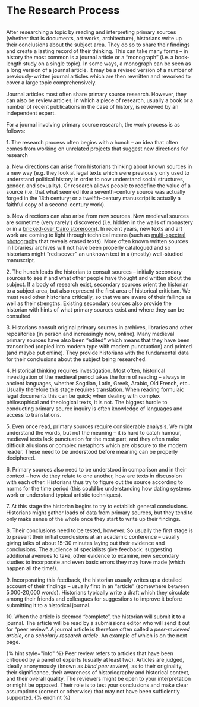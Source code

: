 # The Research Process

<figure><img src="../../.gitbook/assets/The%20Writing%20Process.JPG" alt=""><figcaption></figcaption></figure>

After researching a topic by reading and interpreting primary sources (whether that is documents, art works, architecture), historians write up their conclusions about the subject area. They do so to share their findings and create a lasting record of their thinking. This can take many forms – in history the most common is a journal article or a “monograph” (i.e. a book-length study on a single topic). In some ways, a monograph can be seen as a long version of a journal article. It may be a revised version of a number of previously-written journal articles which are then rewritten and reworked to cover a large topic comprehensively.

Journal articles most often share primary source research. However, they can also be review articles, in which a piece of research, usually a book or a number of recent publications in the case of history, is reviewed by an independent expert.

For a journal involving primary source research, the work process is as follows:

1\. The research process often begins with a hunch – an idea that often comes from working on unrelated projects that suggest new directions for research

a. New directions can arise from historians thinking about known sources in a new way (e.g. they look at legal texts which were previously only used to understand political history in order to now understand social structures, gender, and sexuality). Or research allows people to redefine the value of a source (i.e. that what seemed like a seventh-century source was actually forged in the 13th century; or a twelfth-century manuscript is actually a faithful copy of a second-century work).

b. New directions can also arise from new sources. New medieval sources are sometime (very rarely!) discovered (i.e. hidden in the walls of monastery or in a [bricked-over Cairo storeroom](https://cudl.lib.cam.ac.uk/collections/genizah/1)). In recent years, new texts and art work are coming to light through technical means (such as [multi-spectral photography](https://www.bbc.com/news/business-44144527) that reveals erased texts). More often known written sources in libraries/ archives will not have been properly catalogued and so historians might “rediscover” an unknown text in a (mostly) well-studied manuscript.

2\. The hunch leads the historian to consult sources – initially secondary sources to see if and what other people have thought and written about the subject. If a body of research exist, secondary sources orient the historian to a subject area, but also represent the first area of historical criticism. We must read other historians critically, so that we are aware of their failings as well as their strengths. Existing secondary sources also provide the historian with hints of what primary sources exist and where they can be consulted.

3\. Historians consult original primary sources in archives, libraries and other repositories (in person and increasingly now, online). Many medieval primary sources have also been “edited” which means that they have been transcribed (copied into modern type with modern punctuation) and printed (and maybe put online). They provide historians with the fundamental data for their conclusions about the subject being researched.

4\. Historical thinking requires investigation. Most often, historical investigation of the medieval period takes the form of reading – always in ancient languages, whether Sogdian, Latin, Greek, Arabic, Old French, etc.. Usually therefore this stage requires translation. When reading formulaic legal documents this can be quick; when dealing with complex philosophical and theological texts, it is not. The biggest hurdle to conducting primary source inquiry is often knowledge of languages and access to translations.

5\. Even once read, primary sources require considerable analysis. We might understand the words, but not the meaning – it is hard to catch humour, medieval texts lack punctuation for the most part, and they often make difficult allusions or complex metaphors which are obscure to the modern reader. These need to be understood before meaning can be properly deciphered.

6\. Primary sources also need to be understood in comparison and in their context – how do they relate to one another, how are texts in discussion with each other. Historians thus try to figure out the source according to norms for the time period (this could be understanding how dating systems work or understand typical artistic techniques).

7\. At this stage the historian begins to try to establish general conclusions. Historians might gather loads of data from primary sources, but they tend to only make sense of the whole once they start to write up their findings.

8\. Their conclusions need to be tested, however. So usually the first stage is to present their initial conclusions at an academic conference – usually giving talks of about 15-30 minutes laying out their evidence and conclusions. The audience of specialists give feedback: suggesting additional avenues to take, other evidence to examine, new secondary studies to incorporate and even basic errors they may have made (which happen all the time!).

9\. Incorporating this feedback, the historian usually writes up a detailed account of their findings – usually first in an “article” (somewhere between 5,000-20,000 words). Historians typically write a draft which they circulate among their friends and colleagues for suggestions to improve it before submitting it to a historical journal.

10\. When the article is deemed “complete”, the historian will submit it to a journal. The article will be read by a submissions editor who will send it out for “peer review”. A journal article is therefore often called a _peer-reviewed article_, or a _scholarly research article_. An example of which is on the next page.

{% hint style="info" %}
Peer review refers to articles that have been critiqued by a panel of experts (usually at least two). Articles are judged, ideally anonymously (known as _blind peer review_), as to their originality, their significance, their awareness of historiography and historical context, and their overall quality. The reviewers might be open to your interpretation or might be opposed. Their role is to test your conclusions and make clear assumptions (correct or otherwise) that may not have been sufficiently supported.
{% endhint %}
